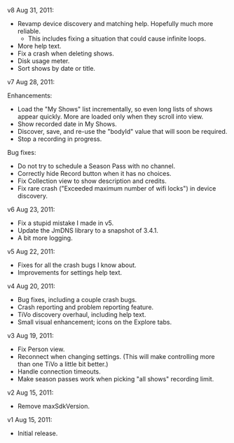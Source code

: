 v8 Aug 31, 2011:

* Revamp device discovery and matching help.  Hopefully much more reliable.
  * This includes fixing a situation that could cause infinite loops.
* More help text.
* Fix a crash when deleting shows.
* Disk usage meter.
* Sort shows by date or title.

v7 Aug 28, 2011:

Enhancements:

* Load the "My Shows" list incrementally, so even long lists of shows appear
  quickly.  More are loaded only when they scroll into view.
* Show recorded date in My Shows.
* Discover, save, and re-use the "bodyId" value that will soon be required.
* Stop a recording in progress.

Bug fixes:

* Do not try to schedule a Season Pass with no channel.
* Correctly hide Record button when it has no choices.
* Fix Collection view to show description and credits.
* Fix rare crash ("Exceeded maximum number of wifi locks") in device discovery.

v6 Aug 23, 2011:

* Fix a stupid mistake I made in v5.
* Update the JmDNS library to a snapshot of 3.4.1.
* A bit more logging.

v5 Aug 22, 2011:

* Fixes for all the crash bugs I know about.
* Improvements for settings help text.

v4 Aug 20, 2011:

* Bug fixes, including a couple crash bugs.
* Crash reporting and problem reporting feature.
* TiVo discovery overhaul, including help text.
* Small visual enhancement; icons on the Explore tabs.

v3 Aug 19, 2011:

* Fix Person view.
* Reconnect when changing settings.  (This will make controlling more than one TiVo a little bit better.)
* Handle connection timeouts.
* Make season passes work when picking "all shows" recording limit.

v2 Aug 15, 2011:

* Remove maxSdkVersion.

v1 Aug 15, 2011:

* Initial release.
